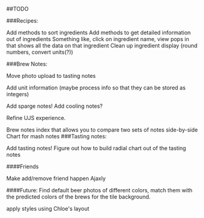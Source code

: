 ##TODO

###Recipes:

Add methods to sort ingredients
Add methods to get detailed information out of ingredients
  Something like, click on ingredient name, view pops in that shows all the data on that ingredient
Clean up ingredient display (round numbers, convert units(?))

###Brew Notes:

Move photo upload to tasting notes

Add unit information (maybe process info so that they can be stored as integers)

Add sparge notes!
Add cooling notes?

Refine UJS experience.

Brew notes index that allows you to compare two sets of notes side-by-side
  Chart for mash notes
###Tasting notes:

Add tasting notes!
Figure out how to build radial chart out of the tasting notes


####Friends

Make add/remove friend happen Ajaxly

####Future:
Find default beer photos of different colors, match them with the predicted colors of the brews for the tile background.

apply styles using Chloe's layout